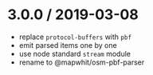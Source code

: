 
3.0.0 / 2019-03-08
==================

 * replace `protocol-buffers` with `pbf`
 * emit parsed items one by one
 * use node standard `stream` module
 * rename to @mapwhit/osm-pbf-parser
